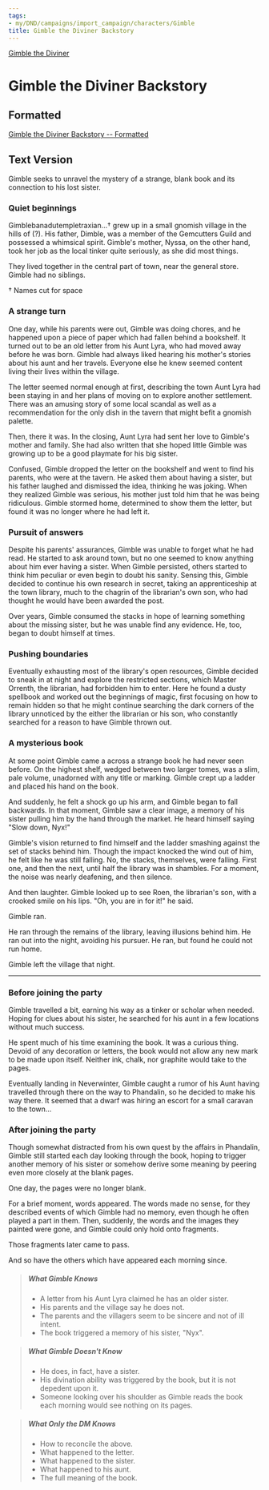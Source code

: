 ```yaml
---
tags:
- my/DND/campaigns/import_campaign/characters/Gimble
title: Gimble the Diviner Backstory
---
```



[Gimble the Diviner](/dnd/characters/gimble-the-diviner/)

# Gimble the Diviner Backstory

## Formatted

[Gimble the Diviner Backstory -- Formatted](/dnd/media/gimble-backstory.pdf)

## Text Version

Gimble seeks to unravel the mystery of a strange, blank book and its connection to his lost sister.

### Quiet beginnings
Gimblebanadutempletraxian...† grew up in a small gnomish village in the hills of (?). His father, Dimble, was a member of the Gemcutters Guild and possessed a whimsical spirit. Gimble's mother, Nyssa, on the other hand, took her job as the local tinker quite seriously, as she did most things. 

They lived together in the central part of town, near the general store. Gimble had no siblings.

† Names cut for space

### A strange turn
One day, while his parents were out, Gimble was doing chores, and he happened upon a piece of paper which had fallen behind a bookshelf. It turned out to be an old letter from his Aunt Lyra, who had moved away before he was born. Gimble had always liked hearing his mother's stories about his aunt and her travels. Everyone else he knew seemed content living their lives within the village.

The letter seemed normal enough at first, describing the town Aunt Lyra had been staying in and her plans of moving on to explore another settlement. There was an amusing story of some local scandal as well as a recommendation for the only dish in the tavern that might befit a gnomish palette. 

Then, there it was. In the closing, Aunt Lyra had sent her love to Gimble's mother and family. She had also written that she hoped little Gimble was growing up to be a good playmate for his big sister.

Confused, Gimble dropped the letter on the bookshelf and went to find his parents, who were at the tavern. He asked them about having a sister, but his father laughed and dismissed the idea, thinking he was joking. When they realized Gimble was serious, his mother just told him that he was being ridiculous. Gimble stormed home, determined to show them the letter, but found it was no longer where he had left it.

### Pursuit of answers
Despite his parents' assurances, Gimble was unable to forget what he had read. He started to ask around town, but no one seemed to know anything about him ever having a sister. When Gimble persisted, others started to think him peculiar or even begin to doubt his sanity. Sensing this, Gimble decided to continue his own research in secret, taking an apprenticeship at the town library, much to the chagrin of the librarian's own son, who had thought he would have been awarded the post.

Over years, Gimble consumed the stacks in hope of learning something about the missing sister, but he was unable find any evidence. He, too, began to doubt himself at times.

### Pushing boundaries
Eventually exhausting most of the library's open resources, Gimble decided to sneak in at night and explore the restricted sections, which Master Orrenth, the librarian, had forbidden him to enter. Here he found a dusty spellbook and worked out the beginnings of magic, first focusing on how to remain hidden so that he might continue searching the dark corners of the library unnoticed by the either the librarian or his son, who constantly searched for a reason to have Gimble thrown out.

### A mysterious book
At some point Gimble came a across a strange book he had never seen before. On the highest shelf, wedged between two larger tomes, was a slim, pale volume, unadorned with any title or marking. Gimble crept up a ladder and placed his hand on the book.

And suddenly, he felt a shock go up his arm, and Gimble began to fall backwards. In that moment, Gimble saw a clear image, a memory of his sister pulling him by the hand through the market. He heard himself saying "Slow down, Nyx!" 

Gimble's vision returned to find himself and the ladder smashing against the set of stacks behind him. Though the impact knocked the wind out of him, he felt like he was still falling. No, the stacks, themselves, were falling. First one, and then the next, until half the library was in shambles. For a moment, the noise was nearly deafening, and then silence.

And then laughter. Gimble looked up to see Roen, the librarian's son, with a crooked smile on his lips. "Oh, you are in for it!" he said.

Gimble ran.

He ran through the remains of the library, leaving illusions behind him. He ran out into the night, avoiding his pursuer. He ran, but found he could not run home.

Gimble left the village that night.

---

### Before joining the party
Gimble travelled a bit, earning his way as a tinker or scholar when needed. Hoping for clues about his sister, he searched for his aunt in a few locations without much success.

He spent much of his time examining the book. It was a curious thing. Devoid of any decoration or letters, the book would not allow any new mark to be made upon itself. Neither ink, chalk, nor graphite would take to the pages.

Eventually landing in Neverwinter, Gimble caught a rumor of his Aunt having travelled through there on the way to Phandalin, so he decided to make his way there. It seemed that a dwarf was hiring an escort for a small caravan to the town...

### After joining the party
Though somewhat distracted from his own quest by the affairs in Phandalin, Gimble still started each day looking through the book, hoping to trigger another memory of his sister or somehow derive some meaning by peering even more closely at the blank pages.

One day, the pages were no longer blank.

For a brief moment, words appeared. The words made no sense, for they described events of which Gimble had no memory, even though he often played a part in them. Then, suddenly, the words and the images they painted were gone, and Gimble could only hold onto fragments.

Those fragments later came to pass.

And so have the others which have appeared each morning since.

> ##### What Gimble Knows
> * A letter from his Aunt Lyra claimed he has an older sister.
> * His parents and the village say he does not.
> * The parents and the villagers seem to be sincere and not of ill intent.
> * The book triggered a memory of his sister, "Nyx".

> ##### What Gimble Doesn't Know
> * He does, in fact, have a sister.
> * His divination ability was triggered by the book, but it is not depedent upon it.
> * Someone looking over his shoulder as Gimble reads the book each morning would see nothing on its pages.

> ##### What Only the DM Knows
> * How to reconcile the above.
> * What happened to the letter.
> * What happened to the sister.
> * What happened to his aunt.
> * The full meaning of the book.
